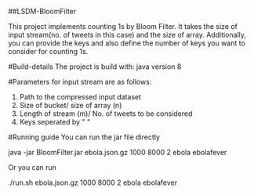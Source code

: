 ##LSDM-BloomFilter

This project implements counting 1s by Bloom Filter. It takes the size of input stream(no. of tweets in this case) and the size of array. Additionally, you can provide the keys and also define the number of keys you want to consider for counting 1s.

#Build-details
The project is build with:
java version 8

#Parameters for input stream are as follows:
1. Path to the compressed input dataset
2. Size of bucket/ size of array (n)
3. Length of stream (m)/ No. of tweets to be considered
4. Keys seperated by " "

#Running guide
You can run the jar file directly

java -jar BloomFilter.jar ebola.json.gz 1000 8000 2 ebola ebolafever

Or you can run 

./run.sh ebola.json.gz 1000 8000 2 ebola ebolafever
